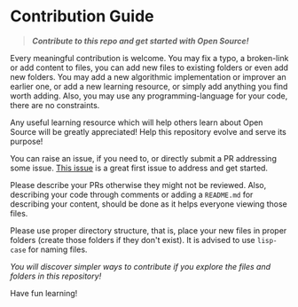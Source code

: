# Contribution Guide

> **_Contribute to this repo and get started with Open Source!_**

Every meaningful contribution is welcome.
You may fix a typo, a broken-link or add content to files, you can add new files to existing folders or even add new folders. You may add a new algorithmic implementation or improver an earlier one, or add a new learning resource, or simply add anything you find worth adding. Also, you may use any programming-language for your code, there are no constraints.

Any useful learning resource which will help others learn about Open Source will be greatly appreciated! Help this repository evolve and serve its purpose!

You can raise an issue, if you need to, or directly submit a PR addressing some issue. [This issue](https://github.com/pr4shan7/beginners-only/issues/1) is a great first issue to address and get started.

Please describe your PRs otherwise they might not be reviewed.
Also, describing your code through comments or adding a `README.md` for describing your content, should be done as it helps everyone viewing those files.

Please use proper directory structure, that is, place your new files in proper folders (create those folders if they don't exist). It is advised to use `lisp-case` for naming files.

_You will discover simpler ways to contribute if you explore the files and folders in this repository!_

Have fun learning!

